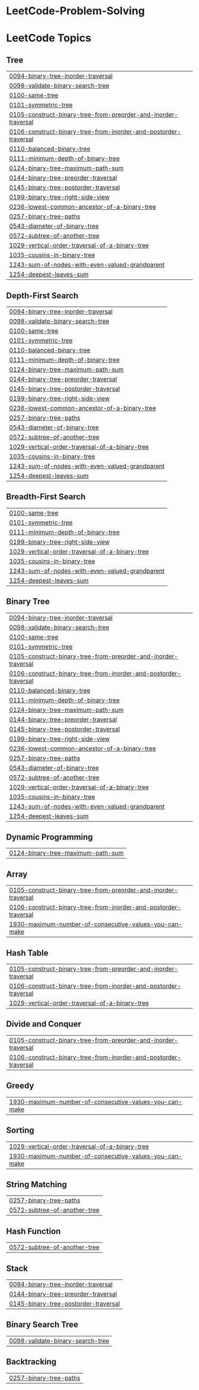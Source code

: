 # LeetCode-Problem-Solving


<!---LeetCode Topics Start-->
# LeetCode Topics
## Tree
|  |
| ------- |
| [0094-binary-tree-inorder-traversal](https://github.com/nigamabhay671/LeetCode-Problem-Solving/tree/master/0094-binary-tree-inorder-traversal) |
| [0098-validate-binary-search-tree](https://github.com/nigamabhay671/LeetCode-Problem-Solving/tree/master/0098-validate-binary-search-tree) |
| [0100-same-tree](https://github.com/nigamabhay671/LeetCode-Problem-Solving/tree/master/0100-same-tree) |
| [0101-symmetric-tree](https://github.com/nigamabhay671/LeetCode-Problem-Solving/tree/master/0101-symmetric-tree) |
| [0105-construct-binary-tree-from-preorder-and-inorder-traversal](https://github.com/nigamabhay671/LeetCode-Problem-Solving/tree/master/0105-construct-binary-tree-from-preorder-and-inorder-traversal) |
| [0106-construct-binary-tree-from-inorder-and-postorder-traversal](https://github.com/nigamabhay671/LeetCode-Problem-Solving/tree/master/0106-construct-binary-tree-from-inorder-and-postorder-traversal) |
| [0110-balanced-binary-tree](https://github.com/nigamabhay671/LeetCode-Problem-Solving/tree/master/0110-balanced-binary-tree) |
| [0111-minimum-depth-of-binary-tree](https://github.com/nigamabhay671/LeetCode-Problem-Solving/tree/master/0111-minimum-depth-of-binary-tree) |
| [0124-binary-tree-maximum-path-sum](https://github.com/nigamabhay671/LeetCode-Problem-Solving/tree/master/0124-binary-tree-maximum-path-sum) |
| [0144-binary-tree-preorder-traversal](https://github.com/nigamabhay671/LeetCode-Problem-Solving/tree/master/0144-binary-tree-preorder-traversal) |
| [0145-binary-tree-postorder-traversal](https://github.com/nigamabhay671/LeetCode-Problem-Solving/tree/master/0145-binary-tree-postorder-traversal) |
| [0199-binary-tree-right-side-view](https://github.com/nigamabhay671/LeetCode-Problem-Solving/tree/master/0199-binary-tree-right-side-view) |
| [0236-lowest-common-ancestor-of-a-binary-tree](https://github.com/nigamabhay671/LeetCode-Problem-Solving/tree/master/0236-lowest-common-ancestor-of-a-binary-tree) |
| [0257-binary-tree-paths](https://github.com/nigamabhay671/LeetCode-Problem-Solving/tree/master/0257-binary-tree-paths) |
| [0543-diameter-of-binary-tree](https://github.com/nigamabhay671/LeetCode-Problem-Solving/tree/master/0543-diameter-of-binary-tree) |
| [0572-subtree-of-another-tree](https://github.com/nigamabhay671/LeetCode-Problem-Solving/tree/master/0572-subtree-of-another-tree) |
| [1029-vertical-order-traversal-of-a-binary-tree](https://github.com/nigamabhay671/LeetCode-Problem-Solving/tree/master/1029-vertical-order-traversal-of-a-binary-tree) |
| [1035-cousins-in-binary-tree](https://github.com/nigamabhay671/LeetCode-Problem-Solving/tree/master/1035-cousins-in-binary-tree) |
| [1243-sum-of-nodes-with-even-valued-grandparent](https://github.com/nigamabhay671/LeetCode-Problem-Solving/tree/master/1243-sum-of-nodes-with-even-valued-grandparent) |
| [1254-deepest-leaves-sum](https://github.com/nigamabhay671/LeetCode-Problem-Solving/tree/master/1254-deepest-leaves-sum) |
## Depth-First Search
|  |
| ------- |
| [0094-binary-tree-inorder-traversal](https://github.com/nigamabhay671/LeetCode-Problem-Solving/tree/master/0094-binary-tree-inorder-traversal) |
| [0098-validate-binary-search-tree](https://github.com/nigamabhay671/LeetCode-Problem-Solving/tree/master/0098-validate-binary-search-tree) |
| [0100-same-tree](https://github.com/nigamabhay671/LeetCode-Problem-Solving/tree/master/0100-same-tree) |
| [0101-symmetric-tree](https://github.com/nigamabhay671/LeetCode-Problem-Solving/tree/master/0101-symmetric-tree) |
| [0110-balanced-binary-tree](https://github.com/nigamabhay671/LeetCode-Problem-Solving/tree/master/0110-balanced-binary-tree) |
| [0111-minimum-depth-of-binary-tree](https://github.com/nigamabhay671/LeetCode-Problem-Solving/tree/master/0111-minimum-depth-of-binary-tree) |
| [0124-binary-tree-maximum-path-sum](https://github.com/nigamabhay671/LeetCode-Problem-Solving/tree/master/0124-binary-tree-maximum-path-sum) |
| [0144-binary-tree-preorder-traversal](https://github.com/nigamabhay671/LeetCode-Problem-Solving/tree/master/0144-binary-tree-preorder-traversal) |
| [0145-binary-tree-postorder-traversal](https://github.com/nigamabhay671/LeetCode-Problem-Solving/tree/master/0145-binary-tree-postorder-traversal) |
| [0199-binary-tree-right-side-view](https://github.com/nigamabhay671/LeetCode-Problem-Solving/tree/master/0199-binary-tree-right-side-view) |
| [0236-lowest-common-ancestor-of-a-binary-tree](https://github.com/nigamabhay671/LeetCode-Problem-Solving/tree/master/0236-lowest-common-ancestor-of-a-binary-tree) |
| [0257-binary-tree-paths](https://github.com/nigamabhay671/LeetCode-Problem-Solving/tree/master/0257-binary-tree-paths) |
| [0543-diameter-of-binary-tree](https://github.com/nigamabhay671/LeetCode-Problem-Solving/tree/master/0543-diameter-of-binary-tree) |
| [0572-subtree-of-another-tree](https://github.com/nigamabhay671/LeetCode-Problem-Solving/tree/master/0572-subtree-of-another-tree) |
| [1029-vertical-order-traversal-of-a-binary-tree](https://github.com/nigamabhay671/LeetCode-Problem-Solving/tree/master/1029-vertical-order-traversal-of-a-binary-tree) |
| [1035-cousins-in-binary-tree](https://github.com/nigamabhay671/LeetCode-Problem-Solving/tree/master/1035-cousins-in-binary-tree) |
| [1243-sum-of-nodes-with-even-valued-grandparent](https://github.com/nigamabhay671/LeetCode-Problem-Solving/tree/master/1243-sum-of-nodes-with-even-valued-grandparent) |
| [1254-deepest-leaves-sum](https://github.com/nigamabhay671/LeetCode-Problem-Solving/tree/master/1254-deepest-leaves-sum) |
## Breadth-First Search
|  |
| ------- |
| [0100-same-tree](https://github.com/nigamabhay671/LeetCode-Problem-Solving/tree/master/0100-same-tree) |
| [0101-symmetric-tree](https://github.com/nigamabhay671/LeetCode-Problem-Solving/tree/master/0101-symmetric-tree) |
| [0111-minimum-depth-of-binary-tree](https://github.com/nigamabhay671/LeetCode-Problem-Solving/tree/master/0111-minimum-depth-of-binary-tree) |
| [0199-binary-tree-right-side-view](https://github.com/nigamabhay671/LeetCode-Problem-Solving/tree/master/0199-binary-tree-right-side-view) |
| [1029-vertical-order-traversal-of-a-binary-tree](https://github.com/nigamabhay671/LeetCode-Problem-Solving/tree/master/1029-vertical-order-traversal-of-a-binary-tree) |
| [1035-cousins-in-binary-tree](https://github.com/nigamabhay671/LeetCode-Problem-Solving/tree/master/1035-cousins-in-binary-tree) |
| [1243-sum-of-nodes-with-even-valued-grandparent](https://github.com/nigamabhay671/LeetCode-Problem-Solving/tree/master/1243-sum-of-nodes-with-even-valued-grandparent) |
| [1254-deepest-leaves-sum](https://github.com/nigamabhay671/LeetCode-Problem-Solving/tree/master/1254-deepest-leaves-sum) |
## Binary Tree
|  |
| ------- |
| [0094-binary-tree-inorder-traversal](https://github.com/nigamabhay671/LeetCode-Problem-Solving/tree/master/0094-binary-tree-inorder-traversal) |
| [0098-validate-binary-search-tree](https://github.com/nigamabhay671/LeetCode-Problem-Solving/tree/master/0098-validate-binary-search-tree) |
| [0100-same-tree](https://github.com/nigamabhay671/LeetCode-Problem-Solving/tree/master/0100-same-tree) |
| [0101-symmetric-tree](https://github.com/nigamabhay671/LeetCode-Problem-Solving/tree/master/0101-symmetric-tree) |
| [0105-construct-binary-tree-from-preorder-and-inorder-traversal](https://github.com/nigamabhay671/LeetCode-Problem-Solving/tree/master/0105-construct-binary-tree-from-preorder-and-inorder-traversal) |
| [0106-construct-binary-tree-from-inorder-and-postorder-traversal](https://github.com/nigamabhay671/LeetCode-Problem-Solving/tree/master/0106-construct-binary-tree-from-inorder-and-postorder-traversal) |
| [0110-balanced-binary-tree](https://github.com/nigamabhay671/LeetCode-Problem-Solving/tree/master/0110-balanced-binary-tree) |
| [0111-minimum-depth-of-binary-tree](https://github.com/nigamabhay671/LeetCode-Problem-Solving/tree/master/0111-minimum-depth-of-binary-tree) |
| [0124-binary-tree-maximum-path-sum](https://github.com/nigamabhay671/LeetCode-Problem-Solving/tree/master/0124-binary-tree-maximum-path-sum) |
| [0144-binary-tree-preorder-traversal](https://github.com/nigamabhay671/LeetCode-Problem-Solving/tree/master/0144-binary-tree-preorder-traversal) |
| [0145-binary-tree-postorder-traversal](https://github.com/nigamabhay671/LeetCode-Problem-Solving/tree/master/0145-binary-tree-postorder-traversal) |
| [0199-binary-tree-right-side-view](https://github.com/nigamabhay671/LeetCode-Problem-Solving/tree/master/0199-binary-tree-right-side-view) |
| [0236-lowest-common-ancestor-of-a-binary-tree](https://github.com/nigamabhay671/LeetCode-Problem-Solving/tree/master/0236-lowest-common-ancestor-of-a-binary-tree) |
| [0257-binary-tree-paths](https://github.com/nigamabhay671/LeetCode-Problem-Solving/tree/master/0257-binary-tree-paths) |
| [0543-diameter-of-binary-tree](https://github.com/nigamabhay671/LeetCode-Problem-Solving/tree/master/0543-diameter-of-binary-tree) |
| [0572-subtree-of-another-tree](https://github.com/nigamabhay671/LeetCode-Problem-Solving/tree/master/0572-subtree-of-another-tree) |
| [1029-vertical-order-traversal-of-a-binary-tree](https://github.com/nigamabhay671/LeetCode-Problem-Solving/tree/master/1029-vertical-order-traversal-of-a-binary-tree) |
| [1035-cousins-in-binary-tree](https://github.com/nigamabhay671/LeetCode-Problem-Solving/tree/master/1035-cousins-in-binary-tree) |
| [1243-sum-of-nodes-with-even-valued-grandparent](https://github.com/nigamabhay671/LeetCode-Problem-Solving/tree/master/1243-sum-of-nodes-with-even-valued-grandparent) |
| [1254-deepest-leaves-sum](https://github.com/nigamabhay671/LeetCode-Problem-Solving/tree/master/1254-deepest-leaves-sum) |
## Dynamic Programming
|  |
| ------- |
| [0124-binary-tree-maximum-path-sum](https://github.com/nigamabhay671/LeetCode-Problem-Solving/tree/master/0124-binary-tree-maximum-path-sum) |
## Array
|  |
| ------- |
| [0105-construct-binary-tree-from-preorder-and-inorder-traversal](https://github.com/nigamabhay671/LeetCode-Problem-Solving/tree/master/0105-construct-binary-tree-from-preorder-and-inorder-traversal) |
| [0106-construct-binary-tree-from-inorder-and-postorder-traversal](https://github.com/nigamabhay671/LeetCode-Problem-Solving/tree/master/0106-construct-binary-tree-from-inorder-and-postorder-traversal) |
| [1930-maximum-number-of-consecutive-values-you-can-make](https://github.com/nigamabhay671/LeetCode-Problem-Solving/tree/master/1930-maximum-number-of-consecutive-values-you-can-make) |
## Hash Table
|  |
| ------- |
| [0105-construct-binary-tree-from-preorder-and-inorder-traversal](https://github.com/nigamabhay671/LeetCode-Problem-Solving/tree/master/0105-construct-binary-tree-from-preorder-and-inorder-traversal) |
| [0106-construct-binary-tree-from-inorder-and-postorder-traversal](https://github.com/nigamabhay671/LeetCode-Problem-Solving/tree/master/0106-construct-binary-tree-from-inorder-and-postorder-traversal) |
| [1029-vertical-order-traversal-of-a-binary-tree](https://github.com/nigamabhay671/LeetCode-Problem-Solving/tree/master/1029-vertical-order-traversal-of-a-binary-tree) |
## Divide and Conquer
|  |
| ------- |
| [0105-construct-binary-tree-from-preorder-and-inorder-traversal](https://github.com/nigamabhay671/LeetCode-Problem-Solving/tree/master/0105-construct-binary-tree-from-preorder-and-inorder-traversal) |
| [0106-construct-binary-tree-from-inorder-and-postorder-traversal](https://github.com/nigamabhay671/LeetCode-Problem-Solving/tree/master/0106-construct-binary-tree-from-inorder-and-postorder-traversal) |
## Greedy
|  |
| ------- |
| [1930-maximum-number-of-consecutive-values-you-can-make](https://github.com/nigamabhay671/LeetCode-Problem-Solving/tree/master/1930-maximum-number-of-consecutive-values-you-can-make) |
## Sorting
|  |
| ------- |
| [1029-vertical-order-traversal-of-a-binary-tree](https://github.com/nigamabhay671/LeetCode-Problem-Solving/tree/master/1029-vertical-order-traversal-of-a-binary-tree) |
| [1930-maximum-number-of-consecutive-values-you-can-make](https://github.com/nigamabhay671/LeetCode-Problem-Solving/tree/master/1930-maximum-number-of-consecutive-values-you-can-make) |
## String Matching
|  |
| ------- |
| [0257-binary-tree-paths](https://github.com/nigamabhay671/LeetCode-Problem-Solving/tree/master/0257-binary-tree-paths) |
| [0572-subtree-of-another-tree](https://github.com/nigamabhay671/LeetCode-Problem-Solving/tree/master/0572-subtree-of-another-tree) |
## Hash Function
|  |
| ------- |
| [0572-subtree-of-another-tree](https://github.com/nigamabhay671/LeetCode-Problem-Solving/tree/master/0572-subtree-of-another-tree) |
## Stack
|  |
| ------- |
| [0094-binary-tree-inorder-traversal](https://github.com/nigamabhay671/LeetCode-Problem-Solving/tree/master/0094-binary-tree-inorder-traversal) |
| [0144-binary-tree-preorder-traversal](https://github.com/nigamabhay671/LeetCode-Problem-Solving/tree/master/0144-binary-tree-preorder-traversal) |
| [0145-binary-tree-postorder-traversal](https://github.com/nigamabhay671/LeetCode-Problem-Solving/tree/master/0145-binary-tree-postorder-traversal) |
## Binary Search Tree
|  |
| ------- |
| [0098-validate-binary-search-tree](https://github.com/nigamabhay671/LeetCode-Problem-Solving/tree/master/0098-validate-binary-search-tree) |
## Backtracking
|  |
| ------- |
| [0257-binary-tree-paths](https://github.com/nigamabhay671/LeetCode-Problem-Solving/tree/master/0257-binary-tree-paths) |
<!---LeetCode Topics End-->
